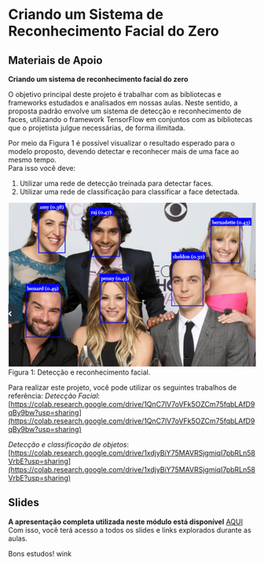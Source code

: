 # Criando um Sistema de Reconhecimento Facial do Zero

## Materiais de Apoio
 
**Criando um sistema de reconhecimento facial do zero** 
 
O objetivo principal deste projeto é trabalhar com as bibliotecas e frameworks estudados e analisados em nossas aulas. Neste sentido, a proposta padrão envolve um sistema de detecção e reconhecimento de faces, utilizando o framework TensorFlow em conjuntos com as bibliotecas que o projetista julgue necessárias, de forma ilimitada.  
 
Por meio da Figura 1 é possível visualizar o resultado esperado para o modelo proposto, devendo detectar e reconhecer mais de uma face ao mesmo tempo.  
Para isso você deve: 
1. Utilizar uma rede de detecção treinada para detectar faces. 
2. Utilizar uma rede de classificação para classificar a face detectada. 

![Facial-Recognition](./Screenshot%202023-06-16%20091904.png)
Figura 1: Detecção e reconhecimento facial.  
 
Para realizar este projeto, você pode utilizar os seguintes trabalhos de referência: 
*Detecção Facial*: 
[https://colab.research.google.com/drive/1QnC7lV7oVFk5OZCm75fqbLAfD9qBy9bw?usp=sharing](https://colab.research.google.com/drive/1QnC7lV7oVFk5OZCm75fqbLAfD9qBy9bw?usp=sharing) 
 
*Detecção e classificação de objetos*:  
[https://colab.research.google.com/drive/1xdjyBiY75MAVRSjgmiqI7pbRLn58VrbE?usp=sharing](https://colab.research.google.com/drive/1xdjyBiY75MAVRSjgmiqI7pbRLn58VrbE?usp=sharing)

## Slides
**A apresentação completa utilizada neste módulo está disponível** [AQUI](https://academiapme-my.sharepoint.com/:w:/g/personal/kawan_dio_me/EXpal1v8435OpUIPYSvyfhsBFNMFBWnnqqiE5_o3F671DQ?e=vTlTtF)
Com isso, você terá acesso a todos os slides e links explorados durante as aulas.

Bons estudos! wink
